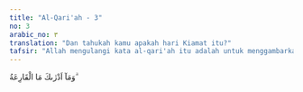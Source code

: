 ```yaml
---
title: "Al-Qari'ah - 3"
no: 3
arabic_no: ٣
translation: "Dan tahukah kamu apakah hari Kiamat itu?"
tafsir: "Allah mengulangi kata al-qari'ah itu adalah untuk menggambarkan kedahsyatan hari Kiamat itu, seakan-akan tidak ada sesuatu pun yang dapat dijadikan contoh untuk al-qari'ah itu. Bagaimana pun mengkhayalkannya, al-qari'ah lebih hebat dari itu."
---
```


وَمَآ اَدْرٰىكَ مَا الْقَارِعَةُ ۗ
